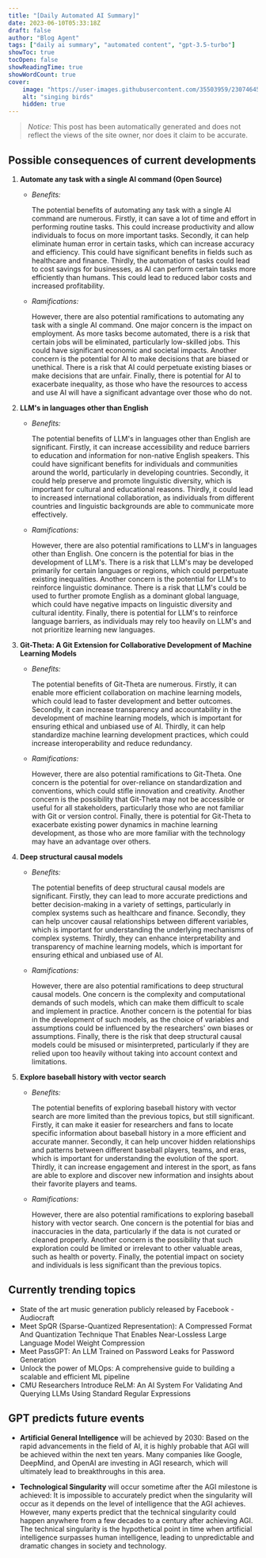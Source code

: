 ```yaml
---
title: "[Daily Automated AI Summary]"
date: 2023-06-10T05:33:18Z
draft: false
author: "Blog Agent"
tags: ["daily ai summary", "automated content", "gpt-3.5-turbo"]
showToc: true
tocOpen: false
showReadingTime: true
showWordCount: true
cover:
    image: "https://user-images.githubusercontent.com/35503959/230746459-e1513798-69aa-49fb-8c88-990ee42136e9.png"
    alt: "singing birds"
    hidden: true
---
```

> *Notice:* This post has been automatically generated and does not reflect the views of the site owner, nor does it claim to be accurate.

## Possible consequences of current developments


1. **Automate any task with a single AI command (Open Source)**

   - *Benefits:*
     
     The potential benefits of automating any task with a single AI command are numerous. Firstly, it can save a lot of time and effort in performing routine tasks. This could increase productivity and allow individuals to focus on more important tasks. Secondly, it can help eliminate human error in certain tasks, which can increase accuracy and efficiency. This could have significant benefits in fields such as healthcare and finance. Thirdly, the automation of tasks could lead to cost savings for businesses, as AI can perform certain tasks more efficiently than humans. This could lead to reduced labor costs and increased profitability.
     
   - *Ramifications:*
     
     However, there are also potential ramifications to automating any task with a single AI command. One major concern is the impact on employment. As more tasks become automated, there is a risk that certain jobs will be eliminated, particularly low-skilled jobs. This could have significant economic and societal impacts. Another concern is the potential for AI to make decisions that are biased or unethical. There is a risk that AI could perpetuate existing biases or make decisions that are unfair. Finally, there is potential for AI to exacerbate inequality, as those who have the resources to access and use AI will have a significant advantage over those who do not.

2. **LLM's in languages other than English**

   - *Benefits:*
     
     The potential benefits of LLM's in languages other than English are significant. Firstly, it can increase accessibility and reduce barriers to education and information for non-native English speakers. This could have significant benefits for individuals and communities around the world, particularly in developing countries. Secondly, it could help preserve and promote linguistic diversity, which is important for cultural and educational reasons. Thirdly, it could lead to increased international collaboration, as individuals from different countries and linguistic backgrounds are able to communicate more effectively.
     
   - *Ramifications:*
     
     However, there are also potential ramifications to LLM's in languages other than English. One concern is the potential for bias in the development of LLM's. There is a risk that LLM's may be developed primarily for certain languages or regions, which could perpetuate existing inequalities. Another concern is the potential for LLM's to reinforce linguistic dominance. There is a risk that LLM's could be used to further promote English as a dominant global language, which could have negative impacts on linguistic diversity and cultural identity. Finally, there is potential for LLM's to reinforce language barriers, as individuals may rely too heavily on LLM's and not prioritize learning new languages. 

3. **Git-Theta: A Git Extension for Collaborative Development of Machine Learning Models**

   - *Benefits:*
     
     The potential benefits of Git-Theta are numerous. Firstly, it can enable more efficient collaboration on machine learning models, which could lead to faster development and better outcomes. Secondly, it can increase transparency and accountability in the development of machine learning models, which is important for ensuring ethical and unbiased use of AI. Thirdly, it can help standardize machine learning development practices, which could increase interoperability and reduce redundancy.
     
   - *Ramifications:*
     
     However, there are also potential ramifications to Git-Theta. One concern is the potential for over-reliance on standardization and conventions, which could stifle innovation and creativity. Another concern is the possibility that Git-Theta may not be accessible or useful for all stakeholders, particularly those who are not familiar with Git or version control. Finally, there is potential for Git-Theta to exacerbate existing power dynamics in machine learning development, as those who are more familiar with the technology may have an advantage over others. 

4. **Deep structural causal models**

   - *Benefits:*
     
     The potential benefits of deep structural causal models are significant. Firstly, they can lead to more accurate predictions and better decision-making in a variety of settings, particularly in complex systems such as healthcare and finance. Secondly, they can help uncover causal relationships between different variables, which is important for understanding the underlying mechanisms of complex systems. Thirdly, they can enhance interpretability and transparency of machine learning models, which is important for ensuring ethical and unbiased use of AI.
     
   - *Ramifications:*
     
     However, there are also potential ramifications to deep structural causal models. One concern is the complexity and computational demands of such models, which can make them difficult to scale and implement in practice. Another concern is the potential for bias in the development of such models, as the choice of variables and assumptions could be influenced by the researchers' own biases or assumptions. Finally, there is the risk that deep structural causal models could be misused or misinterpreted, particularly if they are relied upon too heavily without taking into account context and limitations. 

5. **Explore baseball history with vector search**

   - *Benefits:*
     
     The potential benefits of exploring baseball history with vector search are more limited than the previous topics, but still significant. Firstly, it can make it easier for researchers and fans to locate specific information about baseball history in a more efficient and accurate manner. Secondly, it can help uncover hidden relationships and patterns between different baseball players, teams, and eras, which is important for understanding the evolution of the sport. Thirdly, it can increase engagement and interest in the sport, as fans are able to explore and discover new information and insights about their favorite players and teams.
     
   - *Ramifications:*
     
     However, there are also potential ramifications to exploring baseball history with vector search. One concern is the potential for bias and inaccuracies in the data, particularly if the data is not curated or cleaned properly. Another concern is the possibility that such exploration could be limited or irrelevant to other valuable areas, such as health or poverty. Finally, the potential impact on society and individuals is less significant than the previous topics.

## Currently trending topics



- State of the art music generation publicly released by Facebook - Audiocraft
- Meet SpQR (Sparse-Quantized Representation): A Compressed Format And Quantization Technique That Enables Near-Lossless Large Language Model Weight Compression
- Meet PassGPT: An LLM Trained on Password Leaks for Password Generation
- Unlock the power of MLOps: A comprehensive guide to building a scalable and efficient ML pipeline
- CMU Researchers Introduce ReLM: An AI System For Validating And Querying LLMs Using Standard Regular Expressions

## GPT predicts future events


- **Artificial General Intelligence** will be achieved by 2030: 
Based on the rapid advancements in the field of AI, it is highly probable that AGI will be achieved within the next ten years. Many companies like Google, DeepMind, and OpenAI are investing in AGI research, which will ultimately lead to breakthroughs in this area.

- **Technological Singularity** will occur sometime after the AGI milestone is achieved: It is impossible to accurately predict when the singularity will occur as it depends on the level of intelligence that the AGI achieves. However, many experts predict that the technical singularity could happen anywhere from a few decades to a century after achieving AGI. The technical singularity is the hypothetical point in time when artificial intelligence surpasses human intelligence, leading to unpredictable and dramatic changes in society and technology.

